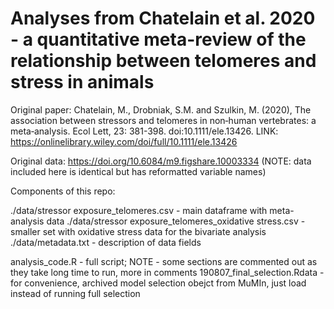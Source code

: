 # Analyses from Chatelain et al. 2020 - a quantitative meta-review of the relationship between telomeres and stress in animals

Original paper: Chatelain, M., Drobniak, S.M. and Szulkin, M. (2020), The association between stressors and telomeres in non‐human vertebrates: a meta‐analysis. Ecol Lett, 23: 381-398. doi:10.1111/ele.13426. LINK: https://onlinelibrary.wiley.com/doi/full/10.1111/ele.13426

Original data: https://doi.org/10.6084/m9.figshare.10003334 (NOTE: data included here is identical but has reformatted variable names)

Components of this repo:

./data/stressor exposure_telomeres.csv - main dataframe with meta-analysis data
./data/stressor exposure_telomeres_oxidative stress.csv - smaller set with oxidative stress data for the bivariate analysis
./data/metadata.txt - description of data fields

analysis_code.R - full script; NOTE - some sections are commented out as they take long time to run, more in comments
190807_final_selection.Rdata - for convenience, archived model selection obejct from MuMIn, just load instead of running full selection
